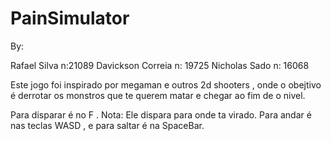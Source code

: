 # PainSimulator

By:

Rafael Silva n:21089
Davickson Correia n: 19725
Nicholas Sado n: 16068


Este jogo foi inspirado por megaman e outros 2d shooters , onde o obejtivo é derrotar os monstros que te querem matar e chegar ao fim de o nivel.

Para disparar é no F . Nota: Ele dispara para onde ta virado.
Para andar é nas teclas WASD , e para saltar é na SpaceBar.
